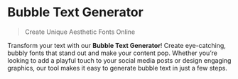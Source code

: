 # Bubble Text Generator

> Create Unique Aesthetic Fonts Online

Transform your text with our **Bubble Text Generator**! Create eye-catching, bubbly fonts that stand out and make your content pop. Whether you’re looking to add a playful touch to your social media posts or design engaging graphics, our tool makes it easy to generate bubble text in just a few steps.